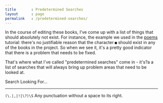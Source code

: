```yaml
---
title       : Predetermined Searches
layout      : page
permalink   : /predetermined-searches/
---
```

In the course of editing these books, I've come up with a list of things that should absolutely not exist. For instance, the example we used in the [poems](/poems) tutorial: there's no justifiable reason that the character `■` should exist in any of the books in the project. So when we see it, it's a pretty good indicator that there is a problem that needs to be fixed. 

That's where what I've called "predetermined searches" come in - it's?a a list of searches that will always bring up problem areas that need to be looked at. 

Search                   Looking For…
----------               --------------
`(\.|,|!|\?)\S`          Any punctuation without a space to its right.

